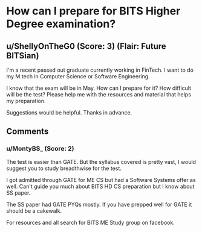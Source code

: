 # How can I prepare for BITS Higher Degree examination?
## u/ShellyOnTheG0 (Score: 3) (Flair: Future BITSian)
I'm a recent passed out graduate currently working in FinTech. I want to do my M.tech in Computer Science or Software Engineering.

I know that the exam will be in May. How can I prepare for it? How difficult will be the test?
Please help me with the resources and material that helps my preparation.

Suggestions would be helpful. Thanks in advance.


## Comments

### u/MontyBS_ (Score: 2)
The test is easier than GATE.
But the syllabus covered is pretty vast, I would suggest you to study breadthwise for the test.

I got admitted through GATE for ME CS but had a Software Systems offer as well. 
Can't guide you much about BITS HD CS preparation but I know about SS paper.

The SS paper had GATE PYQs mostly. If you have prepped well for GATE it should be a cakewalk.

For resources and all search for BITS ME Study group on facebook.





